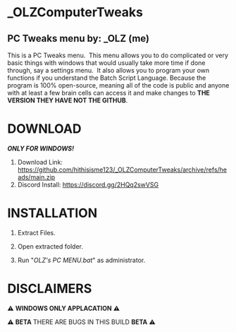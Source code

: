 # _OLZComputerTweaks
## PC Tweaks menu by: _OLZ (me)

This is a PC Tweaks menu. 
This menu allows you to do complicated or very basic things with windows that would usually take more time if done through, say a settings menu. 
It also allows you to program your own functions if you understand the Batch Script Language. Because the program is 100% open-source, meaning all of the code is public and anyone with at least a few brain cells can access it and make changes to **THE VERSION THEY HAVE NOT THE GITHUB**.

# DOWNLOAD

***ONLY FOR WINDOWS!***
1. Download Link: https://github.com/hithisisme123/_OLZComputerTweaks/archive/refs/heads/main.zip
2. Discord Install: https://discord.gg/2HQq2swVSG

# INSTALLATION

1. Extract Files.

3. Open extracted folder.

4. Run "*OLZ's PC MENU.bat*" as administrator.

# DISCLAIMERS

⚠️ **WINDOWS ONLY APPLACATION** ⚠️

⚠️ **BETA** THERE ARE BUGS IN THIS BUILD **BETA** ⚠️
